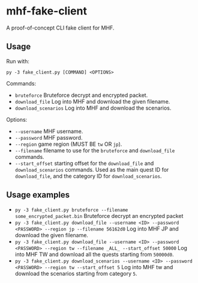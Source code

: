 # mhf-fake-client
A proof-of-concept CLI fake client for MHF.

## Usage
Run with:
```
py -3 fake_client.py [COMMAND] <OPTIONS>
```

Commands:
* `bruteforce` Bruteforce decrypt and encrypted packet. 
* `download_file` Log into MHF and download the given filename.
* `download_scenarios` Log into MHF and download the scenarios.

Options:
* `--username` MHF username.
* `--password` MHF password.
* `--region` game region (MUST BE `tw` OR `jp`). 
* `--filename` filename to use for the `bruteforce` and `download_file` commands.
* `--start_offset` starting offset for the `download_file` and `download_scenarios` commands. Used as the main quest ID for `download_file`, and the category ID for `download_scenarios`.


## Usage examples
* `py -3 fake_client.py bruteforce --filename some_encrypted_packet.bin` Bruteforce decrypt an encrypted packet
* `py -3 fake_client.py download_file --username <ID> --password <PASSWORD> --region jp --filename 56162d0` Log into MHF JP and download the given filename.
* `py -3 fake_client.py download_file --username <ID> --password <PASSWORD> --region tw --filename _ALL_ --start_offset 50000` Log into MHF TW and download all the quests starting from `50000d0`.  
* `py -3 fake_client.py download_scenarios --username <ID> --password <PASSWORD> --region tw --start_offset 5` Log into MHF tw and download the scenarios starting from category `5`.